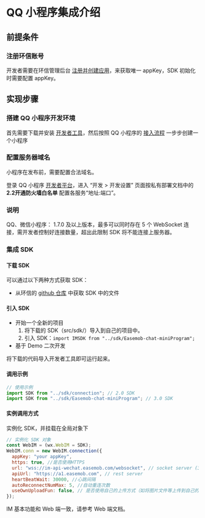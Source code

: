# QQ 小程序集成介绍

<Toc />

## 前提条件

### 注册环信账号

开发者需要在环信管理后台 [注册并创建应用](/document/v1/privatization/uc_configure.html#创建应用)，来获取唯一 appKey，SDK 初始化时需要配置 appKey。

## 实现步骤

### 搭建 QQ 小程序开发环境

首先需要下载并安装 [开发者工具](https://q.qq.com/wiki/tools/devtool/)，然后按照 QQ 小程序的 [接入流程](https://q.qq.com/wiki/#_2-注册开发者平台) 一步步创建一个小程序

### 配置服务器域名

小程序在发布前，需要配置合法域名。

登录 QQ 小程序 [开发者平台](https://q.qq.com/)，进入 “开发 > 开发设置” 页面按私有部署文档中的 **2.2开通防火墙白名单** 配置各服务“地址:端口”。
<!--
:::tip
request 合法域名：

1. https://a1.easemob.com
2. https://a2.easemob.com
3. https://a3.easemob.com
4. https://a4.easemob.com
5. https://a5.easemob.com
   :::

:::tip
socket 合法域名：

1. wss://im-api.easemob.com（2.0 IM SDK)
2. wss://im-api-wechat.easemob.com（3.0 IM SDK）
   :::

:::notice
为满足不同客户的业务需求，环信在多地部署了数据中心。不同数据中心的 REST API 请求域名、WebSocket 访问域名不同。请根据您所在数据中心进行配置。
:::

环信不同数据中心的 REST API 请求域名、WebSocket 访问域名：

| 数据中心    | REST API 请求地址 | WebSocket 访问域名           |
| ----------- | ----------------- | ---------------------------- |
| 国内 1 区   | a1.easemob.com    | im-api-wechat.easemob.com    |
| 国内 2 区   | a31.easemob.com   | im-api-wechat-31.easemob.com |
| 国内 VIP 区 | 请咨询商务经理    | 请咨询商务经理               |
| 客服专用    | 请咨询商务经理    | 请咨询商务经理               |

应用所在数据中心可以在环信用户管理后台 > 应用信息中查看：

![img](@static/images/applet/console.jpeg)
-->
### 说明

QQ、微信小程序： 1.7.0 及以上版本，最多可以同时存在 5 个 WebSocket 连接，需开发者控制好连接数量，超出此限制 SDK 将不能连接上服务器。

### 集成 SDK

#### 下载 SDK

可以通过以下两种方式获取 SDK：

<!--- 通过官网 [下载 SDK](https://www.easemob.com/download/im)-->
- 从环信的 [github 仓库](https://github.com/easemob/webim-weixin-xcx) 中获取 SDK 中的文件

#### 引入 SDK

- 开始一个全新的项目
  1. 将下载的 SDK（src/sdk/）导入到自己的项目中。
  2. 引入 SDK：`import IMSDK from "../sdk/Easemob-chat-miniProgram";`
- 基于 Demo 二次开发

将下载的代码导入开发者工具即可运行起来。

#### 调用示例

```javascript
// 使用示例
import SDK from "../sdk/connection"; // 2.0 SDK
import SDK from "../sdk/Easemob-chat-miniProgram"; // 3.0 SDK
```

#### 实例调用方式

实例化 SDK，并挂载在全局对象下

```javascript
// 实例化 SDK 对象
const WebIM = (wx.WebIM = SDK);
WebIM.conn = new WebIM.connection({
  appKey: "your appKey",
  https: true, //是否使用HTTPS
  url: "wss://im-api-wechat.easemob.com/websocket", // socket server (3.0 SDK)
  apiUrl: "https://a1.easemob.com", // rest server
  heartBeatWait: 30000, //心跳间隔
  autoReconnectNumMax: 5, //自动重连次数
  useOwnUploadFun: false, // 是否使用自己的上传方式（如将图片文件等上传到自己的服务器，构建消息时只传 URL）
});
```

IM 基本功能和 Web 端一致，请参考 Web 端文档。
